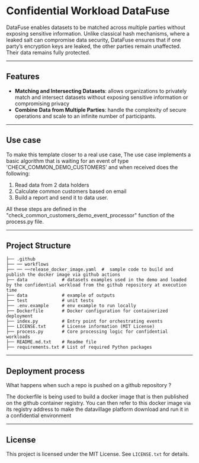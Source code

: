 # Confidential Workload DataFuse

DataFuse enables datasets to be matched across multiple parties without exposing sensitive information. Unlike classical hash mechanisms, where a leaked salt can compromise data security, DataFuse ensures that if one party’s encryption keys are leaked, the other parties remain unaffected. Their data remains fully protected.

---

## Features
- **Matching and Intersecting Datasets**: allows organizations to privately match and intersect datasets without exposing sensitive information or compromising privacy
- **Combine Data from Multiple Parties**: handle the complexity of secure operations and scale to an infinite number of participants.

---

## Use case
To make this template closer to a real use case,
The use case implements a basic algorithm that is waiting for an event of type 'CHECK_COMMON_DEMO_CUSTOMERS' and when received does the following:
 1. Read data from 2 data holders
 2. Calculate common customers based on email
 3. Build a report and send it to data user.

All these steps are defined in the "check_common_customers_demo_event_processor" function of the process.py file.

---

## Project Structure

```
├── .github 
├── ── workflows
├── ── ──release_docker_image.yaml  #  sample code to build and publish the docker image via github actions 
├── data             # datasets examples used in the demo and loaded by the confidential workload from the github repository at execution time
├── data             # example of outputs
├── test             # unit tests
├── .env.example     # env example to run locally
├── Dockerfile       # Docker configuration for containerized deployment
├── index.py         # Entry point for orchestrating events
├── LICENSE.txt      # License information (MIT License)
├── process.py       # Core processing logic for confidential workloads
├── README.md.txt    # Readme file
├── requirements.txt # List of required Python packages
```

---

## Deployment process
What happens when such a repo is pushed on a github repository ?

The dockerfile is being used to build a docker image that is then published on the github container registry.
You can then refer to this docker image via its registry address to make the datavillage platform download and run it in a confidential environment

---

## License

This project is licensed under the MIT License. See `LICENSE.txt` for details.